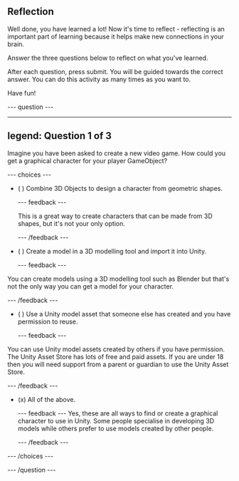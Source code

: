 ## Reflection

Well done, you have learned a lot! Now it's time to reflect - reflecting is an important part of learning because it helps make new connections in your brain.

Answer the three questions below to reflect on what you've learned.

After each question, press submit. You will be guided towards the correct answer. You can do this activity as many times as you want to.

Have fun!

--- question ---

---
legend: Question 1 of 3
---

Imagine you have been asked to create a new video game. How could you get a graphical character for your player GameObject?

--- choices ---

- ( ) Combine 3D Objects to design a character from geometric shapes. 

  --- feedback ---

  This is a great way to create characters that can be made from 3D shapes, but it's not your only option. 

  --- /feedback ---

- ( ) Create a model in a 3D modelling tool and import it into Unity.

  --- feedback ---

You can create models using a 3D modelling tool such as Blender but that's not the only way you can get a model for your character. 

  --- /feedback ---

- ( ) Use a Unity model asset that someone else has created and you have permission to reuse.

  --- feedback ---

You can use Unity model assets created by others if you have permission. The Unity Asset Store has lots of free and paid assets. If you are under 18 then you will need support from a parent or guardian to use the Unity Asset Store.

  --- /feedback ---

- (x) All of the above.

  --- feedback ---
Yes, these are all ways to find or create a graphical character to use in Unity. Some people specialise in developing 3D models while others prefer to use models created by other people.

  --- /feedback ---

--- /choices ---

--- /question ---
